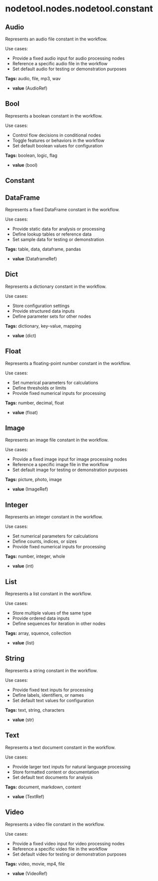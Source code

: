 # nodetool.nodes.nodetool.constant

## Audio

Represents an audio file constant in the workflow.

Use cases:
- Provide a fixed audio input for audio processing nodes
- Reference a specific audio file in the workflow
- Set default audio for testing or demonstration purposes

**Tags:** audio, file, mp3, wav

- **value** (AudioRef)

## Bool

Represents a boolean constant in the workflow.

Use cases:
- Control flow decisions in conditional nodes
- Toggle features or behaviors in the workflow
- Set default boolean values for configuration

**Tags:** boolean, logic, flag

- **value** (bool)

## Constant


## DataFrame

Represents a fixed DataFrame constant in the workflow.

Use cases:
- Provide static data for analysis or processing
- Define lookup tables or reference data
- Set sample data for testing or demonstration

**Tags:** table, data, dataframe, pandas

- **value** (DataframeRef)

## Dict

Represents a dictionary constant in the workflow.

Use cases:
- Store configuration settings
- Provide structured data inputs
- Define parameter sets for other nodes

**Tags:** dictionary, key-value, mapping

- **value** (dict)

## Float

Represents a floating-point number constant in the workflow.

Use cases:
- Set numerical parameters for calculations
- Define thresholds or limits
- Provide fixed numerical inputs for processing

**Tags:** number, decimal, float

- **value** (float)

## Image

Represents an image file constant in the workflow.

Use cases:
- Provide a fixed image input for image processing nodes
- Reference a specific image file in the workflow
- Set default image for testing or demonstration purposes

**Tags:** picture, photo, image

- **value** (ImageRef)

## Integer

Represents an integer constant in the workflow.

Use cases:
- Set numerical parameters for calculations
- Define counts, indices, or sizes
- Provide fixed numerical inputs for processing

**Tags:** number, integer, whole

- **value** (int)

## List

Represents a list constant in the workflow.

Use cases:
- Store multiple values of the same type
- Provide ordered data inputs
- Define sequences for iteration in other nodes

**Tags:** array, squence, collection

- **value** (list)

## String

Represents a string constant in the workflow.

Use cases:
- Provide fixed text inputs for processing
- Define labels, identifiers, or names
- Set default text values for configuration

**Tags:** text, string, characters

- **value** (str)

## Text

Represents a text document constant in the workflow.

Use cases:
- Provide larger text inputs for natural language processing
- Store formatted content or documentation
- Set default text documents for analysis

**Tags:** document, markdown, content

- **value** (TextRef)

## Video

Represents a video file constant in the workflow.

Use cases:
- Provide a fixed video input for video processing nodes
- Reference a specific video file in the workflow
- Set default video for testing or demonstration purposes

**Tags:** video, movie, mp4, file

- **value** (VideoRef)

